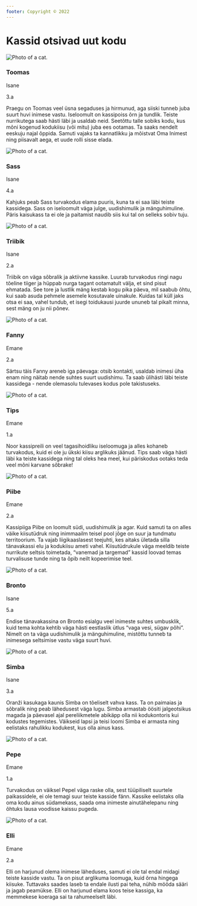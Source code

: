```yaml
---
footer: Copyright © 2022
---
```


# Kassid otsivad uut kodu

<!--http://tachyons.io/-->

<section class="mw7 center avenir">

  <article class="bt bb b--black-10">
    <div class="pv4 ph3 ph0-l black">
      <div class="flex flex-column flex-row-ns">
        <div class="pr3-ns mb4 mb0-ns w-100 w-40-ns">
          <img src="/assets/img/toomas.jpeg" class="db" alt="Photo of a cat.">
        </div>
        <div class="w-100 w-60-ns pl3-ns">
          <h1 class="f3 fw1 baskerville mt0 lh-title">Toomas</h1>
          <p class="f6 lh-copy mv0">Isane</p>
          <p class="f6 lh-copy mv0">3.a</p>
          <p class="f6 f5-l tj lh-copy">
            Praegu on Toomas veel  üsna segaduses ja hirmunud, aga siiski tunneb juba suurt huvi inimese vastu. Iseloomult on kassipoiss õrn ja tundlik. Teiste nurrikutega saab hästi läbi ja usaldab neid.  Seetõttu talle sobiks kodu, kus mõni kogenud kodukiisu (või mitu) juba ees ootamas. Ta saaks nendelt eeskuju najal õppida. Samuti vajaks ta kannatlikku ja mõistvat Oma Inimest ning piisavalt aega, et uude rolli sisse elada.
          </p>
        </div>
      </div>
    </div>
  </article>

  <article class="bt bb b--black-10">
    <div class="pv4 ph3 ph0-l black">
      <div class="flex flex-column flex-row-ns">
        <div class="pr3-ns mb4 mb0-ns w-100 w-40-ns">
          <img src="/assets/img/sass.jpeg" class="db" alt="Photo of a cat.">
        </div>
        <div class="w-100 w-60-ns pl3-ns">
          <h1 class="f3 fw1 baskerville mt0 lh-title">Sass</h1>
          <p class="f6 lh-copy mv0">Isane</p>
          <p class="f6 lh-copy mv0">4.a</p>
          <p class="f6 f5-l tj lh-copy">
            Kahjuks peab Sass turvakodus elama puuris, kuna ta ei saa läbi teiste kassidega. Sass on iseloomult väga julge, uudishimulik ja mänguhimuline. Päris kaisukass ta ei ole ja paitamist naudib siis kui tal on selleks sobiv tuju.
          </p>
        </div>
      </div>
    </div>
  </article>

  <article class="bt bb b--black-10">
    <div class="pv4 ph3 ph0-l black">
      <div class="flex flex-column flex-row-ns">
        <div class="pr3-ns mb4 mb0-ns w-100 w-40-ns">
          <img src="/assets/img/triibik.jpeg" class="db" alt="Photo of a cat.">
        </div>
        <div class="w-100 w-60-ns pl3-ns">
          <h1 class="f3 fw1 baskerville mt0 lh-title">Triibik</h1>
          <p class="f6 lh-copy mv0">Isane</p>
          <p class="f6 lh-copy mv0">2.a</p>
          <p class="f6 f5-l tj lh-copy">
            Triibik on väga sõbralik ja aktiivne kassike. Luurab turvakodus ringi nagu tõeline tiiger ja hüppab nurga tagant ootamatult välja, et sind pisut ehmatada. See tore ja lustlik mäng kestab kogu pika päeva, mil saabub õhtu, kui saab asuda pehmele asemele kosutavale uinakule. Kuidas tal küll jaks otsa ei saa, vahel tundub, et isegi toidukausi juurde ununeb tal pikalt minna, sest mäng on ju nii põnev.
          </p>
        </div>
      </div>
    </div>
  </article>

  <article class="bt bb b--black-10">
    <div class="pv4 ph3 ph0-l black">
      <div class="flex flex-column flex-row-ns">
        <div class="pr3-ns mb4 mb0-ns w-100 w-40-ns">
          <img src="/assets/img/fanny.jpeg" class="db" alt="Photo of a cat.">
        </div>
        <div class="w-100 w-60-ns pl3-ns">
          <h1 class="f3 fw1 baskerville mt0 lh-title">Fanny</h1>
          <p class="f6 lh-copy mv0">Emane</p>
          <p class="f6 lh-copy mv0">2.a</p>
          <p class="f6 f5-l tj lh-copy">
            Särtsu täis Fanny areneb iga päevaga: otsib kontakti, usaldab inimesi üha enam ning näitab nende suhtes suurt uudishimu. Ta saab ülihästi läbi teiste kassidega - nende olemasolu tulevases kodus pole takistuseks. 
          </p>
        </div>
      </div>
    </div>
  </article>

  <article class="bt bb b--black-10">
    <div class="pv4 ph3 ph0-l black">
      <div class="flex flex-column flex-row-ns">
        <div class="pr3-ns mb4 mb0-ns w-100 w-40-ns">
          <img src="/assets/img/tips.jpeg" class="db" alt="Photo of a cat.">
        </div>
        <div class="w-100 w-60-ns pl3-ns">
          <h1 class="f3 fw1 baskerville mt0 lh-title">Tips</h1>
          <p class="f6 lh-copy mv0">Emane</p>
          <p class="f6 lh-copy mv0">1.a</p>
          <p class="f6 f5-l tj lh-copy">
            Noor kassipreili on veel tagasihoidliku iseloomuga ja alles kohaneb turvakodus, kuid ei ole ju ükski kiisu arglikuks jäänud. Tips saab väga hästi läbi ka teiste kassidega ning tal oleks hea meel, kui päriskodus ootaks teda veel mõni karvane sõbrake!  
          </p>
        </div>
      </div>
    </div>
  </article>

  <article class="bt bb b--black-10">
    <div class="pv4 ph3 ph0-l black">
      <div class="flex flex-column flex-row-ns">
        <div class="pr3-ns mb4 mb0-ns w-100 w-40-ns">
          <img src="/assets/img/piibe.jpg" class="db" alt="Photo of a cat.">
        </div>
        <div class="w-100 w-60-ns pl3-ns">
          <h1 class="f3 fw1 baskerville mt0 lh-title">Piibe</h1>
          <p class="f6 lh-copy mv0">Emane</p>
          <p class="f6 lh-copy mv0">2.a</p>
          <p class="f6 f5-l tj lh-copy">
            Kassipiiga Piibe on loomult südi, uudishimulik ja agar. Kuid samuti ta on alles väike kiisutüdruk ning inimmaailm teisel pool jõge on suur ja tundmatu territoorium. Ta vajab  liigikaaslasest teejuhti, kes aitaks ületada silla tänavakassi elu ja kodukiisu  ameti vahel.
            Kiisutüdrukule väga meeldib teiste nurrikute seltsis toimetada, “vanemad ja targemad” kassid loovad temas turvalisuse tunde ning ta õpib neilt kopeerimise teel. 
          </p>
        </div>
      </div>
    </div>
  </article>

  <article class="bt bb b--black-10">
    <div class="pv4 ph3 ph0-l black">
      <div class="flex flex-column flex-row-ns">
        <div class="pr3-ns mb4 mb0-ns w-100 w-40-ns">
          <img src="/assets/img/bronto.jpeg" class="db" alt="Photo of a cat.">
        </div>
        <div class="w-100 w-60-ns pl3-ns">
          <h1 class="f3 fw1 baskerville mt0 lh-title">Bronto</h1>
          <p class="f6 lh-copy mv0">Isane</p>
          <p class="f6 lh-copy mv0">5.a</p>
          <p class="f6 f5-l tj lh-copy">
            Endise tänavakassina on Bronto esialgu veel inimeste suhtes umbusklik, kuid tema kohta kehtib väga hästi eestlaslik ütlus “vaga vesi, sügav põhi”. Nimelt on ta väga uudishimulik ja mänguhimuline, mistõttu tunneb ta inimesega seltsimise vastu väga suurt huvi.
          </p>
        </div>
      </div>
    </div>
  </article>

  <article class="bt bb b--black-10">
    <div class="pv4 ph3 ph0-l black">
      <div class="flex flex-column flex-row-ns">
        <div class="pr3-ns mb4 mb0-ns w-100 w-40-ns">
          <img src="/assets/img/simba.jpeg" class="db" alt="Photo of a cat.">
        </div>
        <div class="w-100 w-60-ns pl3-ns">
          <h1 class="f3 fw1 baskerville mt0 lh-title">Simba</h1>
          <p class="f6 lh-copy mv0">Isane</p>
          <p class="f6 lh-copy mv0">3.a</p>
          <p class="f6 f5-l tj lh-copy">
            Oranži kasukaga kaunis Simba on tõeliselt vahva kass. Ta on paimaias ja sõbralik ning peab lähedusest väga lugu. Simba armastab öösiti jalgeotsikus magada ja päevasel ajal pereliikmetele abikäpp olla nii kodukontoris kui kodustes tegemistes. Väikseid lapsi ja teisi loomi Simba ei armasta ning eelistaks rahulikku kodukest, kus olla ainus kass.
          </p>
        </div>
      </div>
    </div>
  </article>

  <article class="bt bb b--black-10">
    <div class="pv4 ph3 ph0-l black">
      <div class="flex flex-column flex-row-ns">
        <div class="pr3-ns mb4 mb0-ns w-100 w-40-ns">
          <img src="/assets/img/pepe.jpeg" class="db" alt="Photo of a cat.">
        </div>
        <div class="w-100 w-60-ns pl3-ns">
          <h1 class="f3 fw1 baskerville mt0 lh-title">Pepe</h1>
          <p class="f6 lh-copy mv0">Emane</p>
          <p class="f6 lh-copy mv0">1.a</p>
          <p class="f6 f5-l tj lh-copy">
            Turvakodus on väiksel Pepel väga raske olla, sest tüüpiliselt suurtele paikassidele, ei ole temagi suur teiste kasside fänn. Kassike eelistaks olla oma kodu ainus südamekass, saada oma inimeste ainutähelepanu ning õhtuks lausa voodisse kaissu pugeda. 
          </p>
        </div>
      </div>
    </div>
  </article>

  <article class="bt bb b--black-10">
    <div class="pv4 ph3 ph0-l black">
      <div class="flex flex-column flex-row-ns">
        <div class="pr3-ns mb4 mb0-ns w-100 w-40-ns">
          <img src="/assets/img/elli.jpeg" class="db" alt="Photo of a cat.">
        </div>
        <div class="w-100 w-60-ns pl3-ns">
          <h1 class="f3 fw1 baskerville mt0 lh-title">Elli</h1>
          <p class="f6 lh-copy mv0">Emane</p>
          <p class="f6 lh-copy mv0">2.a</p>
          <p class="f6 f5-l tj lh-copy">
            Elli on harjunud olema inimese läheduses, samuti ei ole tal endal midagi teiste kasside vastu. Ta on pisut arglikuma loomuga, kuid õrna hingega kiisuke. Tuttavaks saades laseb ta endale ilusti pai teha, nühib mööda sääri ja jagab peamükse. Elli on harjunud elama koos teise kassiga, ka memmekese koeraga sai ta rahumeelselt läbi.
          </p>
        </div>
      </div>
    </div>
  </article>

</section>

